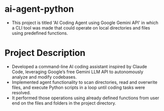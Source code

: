 # ai-agent-python
* This project is titled 'AI Coding Agent using Google Gemini API' in which a CLI tool was made that could operate on local directories and files using predefined functions.
# Project Description
* Developed a command-line AI coding assistant inspired by Claude Code, leveraging Google’s free Gemini LLM API to autonomously analyze and modify codebases.
* Implemented agent functionality to scan directories, read and overwrite files, and execute Python scripts in a loop until coding tasks were resolved.
* It performed those operations using already defined functions from user end on the files and folders in the project directory.

